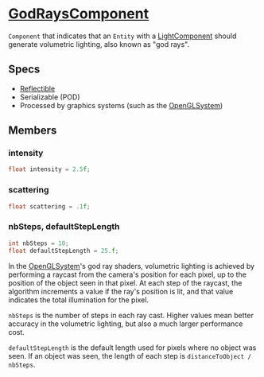 # [GodRaysComponent](GodRaysComponent.hpp)

`Component` that indicates that an `Entity` with a [LightComponent](LightComponent.md) should generate volumetric lighting, also known as "god rays".

## Specs

* [Reflectible](https://github.com/phisko/putils/blob/master/reflection.md)
* Serializable (POD)
* Processed by graphics systems (such as the [OpenGLSystem](../../systems/opengl/OpenGLSystem.md))

## Members

### intensity

```cpp
float intensity = 2.5f;
```

### scattering

```cpp
float scattering = .1f;
```

### nbSteps, defaultStepLength

```cpp
int nbSteps = 10;
float defaultStepLength = 25.f;
```

In the [OpenGLSystem](../../systems/opengl/OpenGLSystem.md)'s god ray shaders, volumetric lighting is achieved by performing a raycast from the camera's position for each pixel, up to the position of the object seen in that pixel. At each step of the raycast, the algorithm increments a value if the ray's position is lit, and that value indicates the total illumination for the pixel.

`nbSteps` is the number of steps in each ray cast. Higher values mean better accuracy in the volumetric lighting, but also a much larger performance cost.

`defaultStepLength` is the default length used for pixels where no object was seen. If an object was seen, the length of each step is `distanceToObject / nbSteps`.